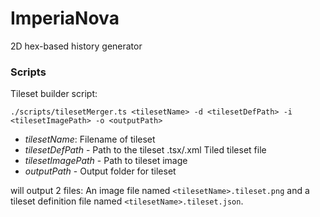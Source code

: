 # ImperiaNova

2D hex-based history generator

### Scripts

Tileset builder script:
```
./scripts/tilesetMerger.ts <tilesetName> -d <tilesetDefPath> -i <tilesetImagePath> -o <outputPath>
```

- *tilesetName*: Filename of tileset
- *tilesetDefPath* - Path to the tileset .tsx/.xml Tiled tileset file
- *tilesetImagePath* - Path to tileset image
- *outputPath* - Output folder for tileset

will output 2 files: An image file named `<tilesetName>.tileset.png` and a tileset definition file named `<tilesetName>.tileset.json`.